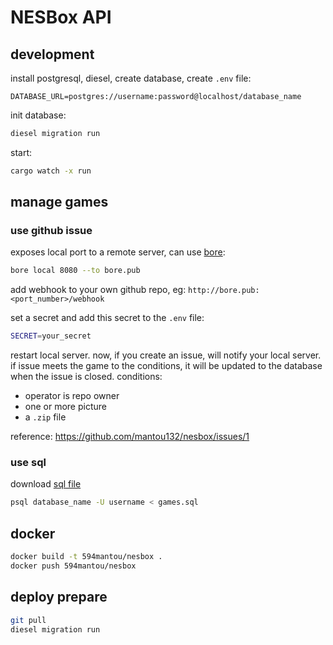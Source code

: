 # NESBox API

## development

install postgresql, diesel, create database, create `.env` file:

```
DATABASE_URL=postgres://username:password@localhost/database_name
```

init database:

```bash
diesel migration run
```

start:

```bash
cargo watch -x run
```

## manage games

### use github issue

exposes local port to a remote server, can use [bore](https://github.com/ekzhang/bore):

```bash
bore local 8080 --to bore.pub
```

add webhook to your own github repo, eg: `http://bore.pub:<port_number>/webhook`

set a secret and add this secret to the `.env` file:

```bash
SECRET=your_secret
```

restart local server. now, if you create an issue, will notify your local server. if issue meets the game to the conditions, it will be updated to the database when the issue is closed. conditions:

- operator is repo owner
- one or more picture
- a `.zip` file

reference: https://github.com/mantou132/nesbox/issues/1

### use sql

download [sql file](https://github.com/mantou132/nesbox/releases/download/0.0.1/games.sql)

```bash
psql database_name -U username < games.sql
```

## docker

```bash
docker build -t 594mantou/nesbox .
docker push 594mantou/nesbox
```

## deploy prepare

```bash
git pull
diesel migration run
```
